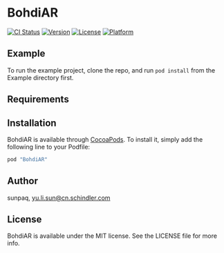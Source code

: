 # BohdiAR

[![CI Status](http://img.shields.io/travis/sunpaq/BohdiAR.svg?style=flat)](https://travis-ci.org/sunpaq/BohdiAR)
[![Version](https://img.shields.io/cocoapods/v/BohdiAR.svg?style=flat)](http://cocoapods.org/pods/BohdiAR)
[![License](https://img.shields.io/cocoapods/l/BohdiAR.svg?style=flat)](http://cocoapods.org/pods/BohdiAR)
[![Platform](https://img.shields.io/cocoapods/p/BohdiAR.svg?style=flat)](http://cocoapods.org/pods/BohdiAR)

## Example

To run the example project, clone the repo, and run `pod install` from the Example directory first.

## Requirements

## Installation

BohdiAR is available through [CocoaPods](http://cocoapods.org). To install
it, simply add the following line to your Podfile:

```ruby
pod "BohdiAR"
```

## Author

sunpaq, yu.li.sun@cn.schindler.com

## License

BohdiAR is available under the MIT license. See the LICENSE file for more info.
